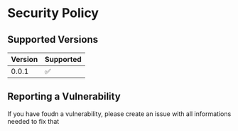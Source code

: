 # Security Policy

## Supported Versions

| Version | Supported          |
| ------- | ------------------ |
| 0.0.1   | :white_check_mark: |


## Reporting a Vulnerability

If you have foudn a vulnerability, please create an issue with all informations needed to fix that
